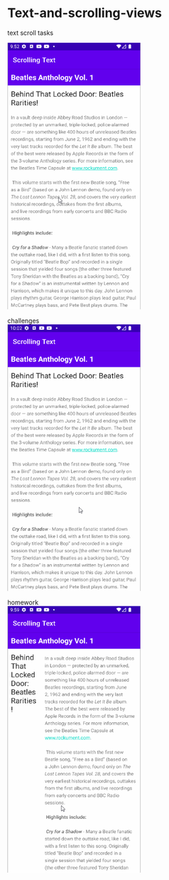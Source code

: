 # Text-and-scrolling-views
text scroll tasks

<img src="screenshots/Textscrolling.gif" width="300px" height="600px">

challenges<br/>
<img src="screenshots/Textscrolling_challenge.gif" width="300px" height="600px">

homework<br/>
<img src="screenshots/Textscrolling_homework.gif" width="300px" height="600px">

